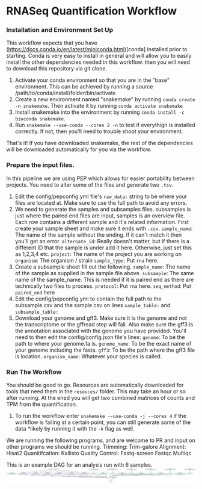 # RNASeq Quantification Workflow
### Installation and Environment Set Up
This workflow expects that you have (https://docs.conda.io/en/latest/miniconda.html)[conda] installed prior to starting. Conda is very easy to install in general and will allow you to easily install the other dependencies needed in this workflow. then you will need to download this repository via git clone.

1. Activate your conda environment so that you are in the "base" environment. This can be achieved by running a source /path/to/conda/install/folder/bin/activate
2. Create a new environment named "snakemake" by running `conda create -n snakemake`. Then activate it by running `conda activate snakemake`
3. Install snakemake into the environment by running `conda install -c bioconda snakemake`.
4. Run `snakemake --use-conda --cores 2 -n` to test if everythign is installed correctly. If not, then you'll need to trouble shoot your environment.

That's it! If you have downloaded snakemake, the rest of the dependencies will be downloaded automatically for you via the workflow.

### Prepare the input files.
In this pipeline we are using PEP which allows for easier portability between projects. You need to alter some of the files and generate two `.tsv`.

1. Edit the config/pepconfig.yml file's `raw_data:` string to be where your files are located at. Make sure to use the full path to avoid any errors.
2. We need to generate the samples and subsamples files. subsamples is just where the paired end files are input, samples is an overview file. Each row contains a different sample and it's related information. First create your sample sheet and make sure it ends with `.csv`. 
`sample_name`: The name of the sample without the ending. If it can't match it then you'll get an error.
`alternate_id`: Really doesn't matter, but if there is a different ID that the sample is under add it here. Otherwise, just set this as 1,2,3,4 etc.
`project`: The name of the project you are working on
`organism`: The organism / strain
`sample_type`: Put `rna` here.
3. Create a subsample sheet fill out the following.
`sample_name`: The name of the sample as supplied in the sample file above.
`subsample`: The same name of the sample_name. This is needed if it is paired end as there are technically two files to process.
`protocol`: Put `rna` here.
`seq_method`: Put `paired_end` here
4. Edit the config/pepconfig.yml to contain the full path to the subsample.csv and the sample.csv on lines `sample_table:` and `subsample_table:`
5. Download your genome and gff3. Make sure it is the genome and not the transcriptome or the gffread step will fail. Also make sure the gff3 is the annotation associated with the genome you have provided. You'll need to then edit the config/config.json file's lines:
`genome`: To be the path to where your genome.fa is.
`genome_name`: To be the exact name of your genome including the fasta.
`gff3`: To be the path where the gff3 file is location.
`organism_name`: Whatever your species is called.

### Run The Workflow
You should be good to go. Resources are automatically downloaded for tools that need them in the `resouces/` folder. This may take an hour or so after running. At the ened you will get two combined matrices of counts and TPM from the quantification.
1. To run the workflow enter `snakemake --use-conda -j --cores 4` if the workflow is failing at a certain point, you can still generate some of the data *likely by running it with the `-k` flag as well.

We are running the following programs, and are welcome to PR and input on other programs we should be running. 
Trimming: Trim-galore
Alignment: Hisat2
Quanitifcation: Kallisto
Quality Control: 
    Fastq-screen
    Fastqc
    Multiqc

This is an example DAG for an analysis run with 6 samples.
![Workflow DAG](/images/dag.svg)